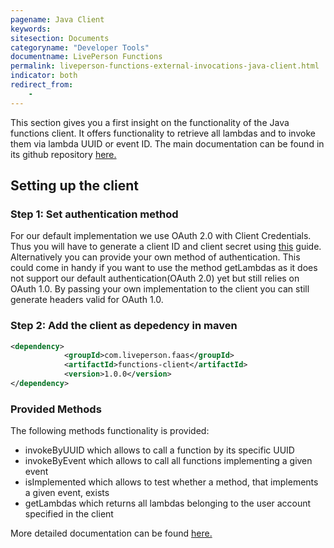 ```yaml
---
pagename: Java Client
keywords:
sitesection: Documents
categoryname: "Developer Tools"
documentname: LivePerson Functions
permalink: liveperson-functions-external-invocations-java-client.html
indicator: both
redirect_from:
    -
---
```


This section gives you a first insight on the functionality of the Java functions client. It offers functionality to retrieve all lambdas and to invoke them via lambda UUID or event ID.
The main documentation can be found in its github repository [here.](https://github.com/LivePersonInc/faas-client-jdk)

## Setting up the client

### Step 1: Set authentication method

For our default implementation we use OAuth 2.0 with Client Credentials. Thus you will have to generate a client ID and client secret using [this](https://developers.liveperson.com/liveperson-functions-external-invocations-client-credentials.html) guide. Alternatively you can provide your own method of authentication. This could come in handy if you want to use the method getLambdas as it does not support our default authentication(OAuth 2.0) yet but still relies on OAuth 1.0. By passing your own implementation to the client you can still generate headers valid for OAuth 1.0.

### Step 2: Add the client as depedency in maven

```xml
<dependency>
            <groupId>com.liveperson.faas</groupId>
            <artifactId>functions-client</artifactId>
            <version>1.0.0</version>
</dependency>
```

### Provided Methods

The following methods functionality is provided:

* invokeByUUID which allows to call a function by its specific UUID
* invokeByEvent which allows to call all functions implementing a given event
* isImplemented which allows to test whether a method, that implements a given event, exists
* getLambdas which returns all lambdas belonging to the user account specified in the client

More detailed documentation can be found [here.](https://github.com/LivePersonInc/faas-client-jdk)

